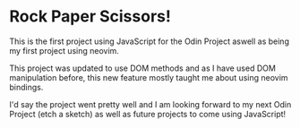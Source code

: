 # Rock Paper Scissors!
This is the first project using JavaScript for the Odin Project aswell as being my first project using neovim.

This project was updated to use DOM methods and as I have used DOM manipulation before, this new feature mostly taught me about using neovim bindings.

I'd say the project went pretty well and I am looking forward to my next Odin Project (etch a sketch) as well as future projects to come using JavaScript!
